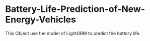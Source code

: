 # Battery-Life-Prediction-of-New-Energy-Vehicles
This Object use the model of LightGBM to predict the battery life.
